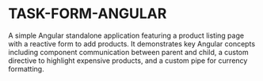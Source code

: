 # TASK-FORM-ANGULAR
A simple Angular standalone application featuring a product listing page with a reactive form to add products. It demonstrates key Angular concepts including component communication between parent and child, a custom directive to highlight expensive products, and a custom pipe for currency formatting. 
